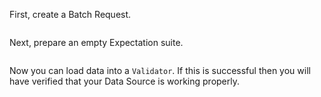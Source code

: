 First, create a Batch Request.

```python name="tests/integration/docusaurus/connecting_to_your_data/database/athena_python_example.py Batch Request"

```

Next, prepare an empty Expectation suite.

```python name="tests/integration/docusaurus/connecting_to_your_data/database/athena_python_example.py Create Expectation Suite"

```

Now you can load data into a `Validator`.  If this is successful then you will have verified that your Data Source is working properly.

```python name="tests/integration/docusaurus/connecting_to_your_data/database/athena_python_example.py Test Data Source with Validator"

```